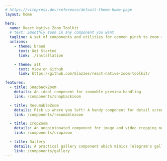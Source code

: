 ```yaml
---
# https://vitepress.dev/reference/default-theme-home-page
layout: home

hero:
  name: React Native Zoom Toolkit
  # text: Smoothly zoom in any component you want
  tagline: A set of components and utilities for common pinch to zoom requirements
  actions:
    - theme: brand
      text: Get Started
      link: ./installation

    - theme: alt
      text: View on Github
      link: https://github.com/Glazzes/react-native-zoom-toolkit/

features:
  - title: SnapbackZoom
    details: An ideal component for zoomable preview handling.
    link: /components/snapbackzoom

  - title: ResumableZoom
    details: Pick up where you left! A handy component for detail screens.
    link: /components/resumablezoom

  - title: CropZoom
    details: An unopinionated component for image and video cropping needs.
    link: /components/cropzoom

  - title: Gallery
    details: A practical gallery component which mimics Telegram's gallery behavior.
    link: /components/gallery
---
```

